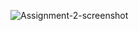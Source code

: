 ![Assignment-2-screenshot](https://user-images.githubusercontent.com/85564603/131132753-d234c659-60a3-43bd-803c-38348b66f3e3.png)
